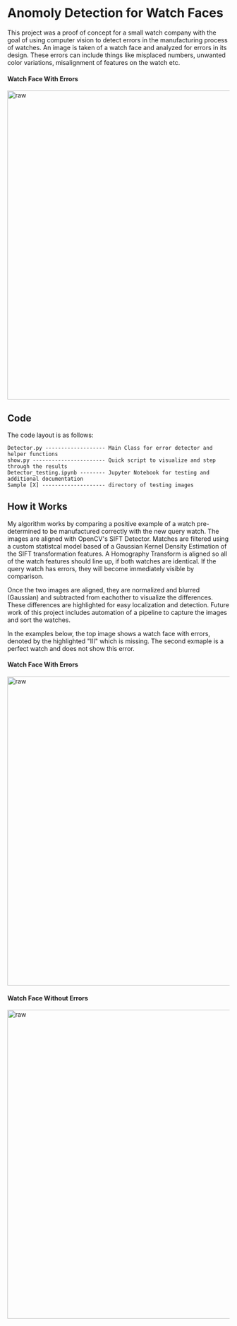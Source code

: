 # Anomoly Detection for Watch Faces

This project was a proof of concept for a small watch company with the goal of using computer vision to detect errors in the manufacturing process of watches. An image is taken of a watch face and analyzed for errors in its design. These errors can include things like misplaced numbers, unwanted color variations, misalignment of features on the watch etc. 

#### Watch Face With Errors 
<img src="/img/error.jpg" width="700" alt="raw" />

## Code 

The code layout is as follows:

```
Detector.py ------------------- Main Class for error detector and helper functions
show.py ----------------------- Quick script to visualize and step through the results
Detector_testing.ipynb -------- Jupyter Notebook for testing and additional documentation
Sample [X] -------------------- directory of testing images
```


## How it Works
My algorithm works by comparing a positive example of a watch pre-determined to be manufactured correctly with the new query watch. The images are aligned with OpenCV's SIFT Detector. Matches are filtered using a custom statistcal model based of a Gaussian Kernel Density Estimation of the SIFT transformation features. A Homography Transform is aligned so all of the watch features should line up, if both watches are identical. If the query watch has errors, they will become immediately visible by comparison. 

Once the two images are aligned, they are normalized and blurred (Gaussian) and subtracted from eachother to visualize the differences. These differences are highlighted for easy localization and detection. Future work of this project includes automation of a pipeline to capture the images and sort the watches. 

In the examples below, the top image shows a watch face with errors, denoted by the highlighted "III" which is missing. The second exmaple is a perfect watch and does not show this error.

#### Watch Face With Errors 
<img src="/img/error.jpg" width="700" alt="raw" />

#### Watch Face Without Errors
<img src="/img/no_error.jpg" width="700" alt="raw" />


